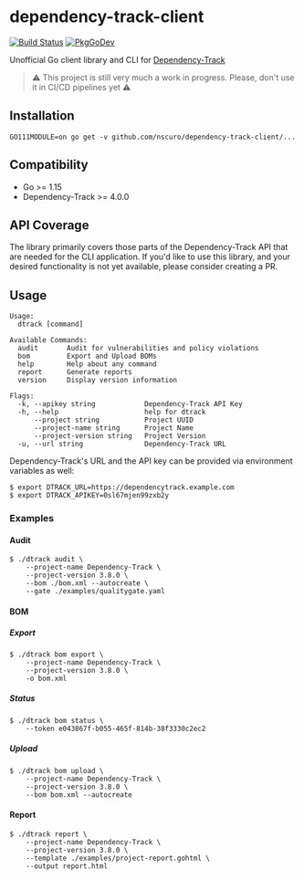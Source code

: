 # dependency-track-client

[![Build Status](https://github.com/nscuro/dependency-track-client/workflows/Continuous%20Integration/badge.svg)](https://github.com/nscuro/dependency-track-client/actions?query=workflow%3A%22Continuous+Integration%22)
[![PkgGoDev](https://pkg.go.dev/badge/github.com/nscuro/dependency-track-client)](https://pkg.go.dev/github.com/nscuro/dependency-track-client)

Unofficial Go client library and CLI for [Dependency-Track](https://github.com/DependencyTrack/dependency-track)

> ⚠ This project is still very much a work in progress. Please, don't use it in CI/CD pipelines yet ⚠

## Installation

```
GO111MODULE=on go get -v github.com/nscuro/dependency-track-client/...
```

## Compatibility

* Go >= 1.15
* Dependency-Track >= 4.0.0

## API Coverage

The library primarily covers those parts of the Dependency-Track API that are needed for the CLI application.
If you'd like to use this library, and your desired functionality is not yet available, please consider creating a PR.

## Usage

```
Usage:
  dtrack [command]

Available Commands:
  audit       Audit for vulnerabilities and policy violations
  bom         Export and Upload BOMs
  help        Help about any command
  report      Generate reports
  version     Display version information

Flags:
  -k, --apikey string            Dependency-Track API Key
  -h, --help                     help for dtrack
      --project string           Project UUID
      --project-name string      Project Name
      --project-version string   Project Version
  -u, --url string               Dependency-Track URL
```

Dependency-Track's URL and the API key can be provided via environment variables as well:

```
$ export DTRACK_URL=https://dependencytrack.example.com
$ export DTRACK_APIKEY=0sl67mjen99zxb2y
```

### Examples

#### Audit

```
$ ./dtrack audit \
    --project-name Dependency-Track \
    --project-version 3.8.0 \
    --bom ./bom.xml --autocreate \
    --gate ./examples/qualitygate.yaml
```

#### BOM

##### Export

```
$ ./dtrack bom export \
    --project-name Dependency-Track \
    --project-version 3.8.0 \
    -o bom.xml
```

##### Status

```
$ ./dtrack bom status \
    --token e043867f-b055-465f-814b-38f3330c2ec2
```

##### Upload

```
$ ./dtrack bom upload \
    --project-name Dependency-Track \
    --project-version 3.8.0 \
    --bom bom.xml --autocreate
```

#### Report

```
$ ./dtrack report \
    --project-name Dependency-Track \
    --project-version 3.8.0 \
    --template ./examples/project-report.gohtml \
    --output report.html
```
